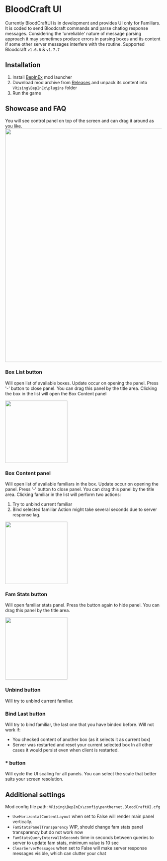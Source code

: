 # BloodCraft UI

Currently BloodCraftUI is in development and provides UI only for Familiars. It is coded to send Bloodcraft commands and parse chatlog response messages. Considering the 'unreliable' nature of message parsing approach it may sometimes produce errors in parsing boxes and its content if some other server messages interfere with the routine.
Supported Bloodcraft `v1.6.6` & `v1.7.7`

## Installation
1. Install [BepInEx](https://thunderstore.io/c/v-rising/p/BepInEx/BepInExPack_V_Rising/) mod launcher
2. Download mod archive from [Releases](https://github.com/panthernet/BloodCraftUI/releases) and unpack its content into `VRising\BepInEx\plugins` folder
3. Run the game

## Showcase and FAQ
You will see control panel on top of the screen and can drag it around as you like.
<img src="https://github.com/user-attachments/assets/8c8277ec-cc64-4e6a-b45b-8509bf365c6d" width="750">


### Box List button
Will open list of available boxes. Update occur on opening the panel. Press '-' button to close panel.
You can drag this panel by the title area. Clicking the box in the list will open the Box Content panel

<img src="https://github.com/user-attachments/assets/9b549f17-8738-46b6-a1d7-72cec6753221" width="200">

### Box Content panel
Will open list of available familiars in the box. Update occur on opening the panel. Press '-' button to close panel.
You can drag this panel by the title area. Clicking familiar in the list will perform two actions:
1. Try to unbind current familiar
2. Bind selected familiar
Action might take several seconds due to server response lag.

<img src="https://github.com/user-attachments/assets/276351ca-b4ed-4645-ab48-a4813787c4a9" width="200">

### Fam Stats button
Will open familiar stats panel. Press the button again to hide panel. You can drag this panel by the title area.

<img src="https://github.com/user-attachments/assets/7fa6e0bf-7e80-4792-9ebd-dd37705e2395" width="200">

### Unbind button
Will try to unbind current familiar.

### Bind Last button
Will try to bind familiar, the last one that you have binded before. 
Will not work if:
- You checked content of another box (as it selects it as current box)
- Server was restarted and reset your current selected box
In all other cases it would persist even when client is restarted.

### * button
Will cycle the UI scaling for all panels. You can select the scale that better suits your screen resolution.

## Additional settings
Mod config file path: `VRising\BepInEx\config\panthernet.BloodCraftUI.cfg`

- `UseHorizontalContentLayout` when set to False will render main panel vertically.
- `FamStatsPanelTransparency` WIP, should change fam stats panel transparency but do not work now
- `FamStatsQueryIntervalInSeconds` time in seconds between queries to server to update fam stats, minimum value is 10 sec
- `ClearServerMessages` when set to False will make server response messages visible, which can clutter your chat 
